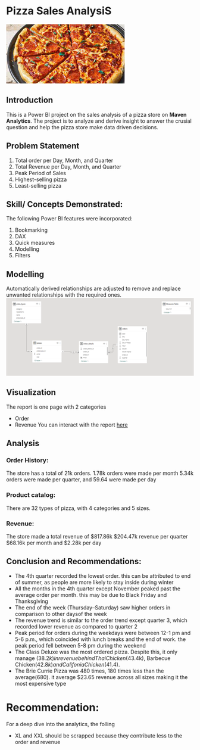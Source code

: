 # Pizza Sales AnalysiS


![](pizza.jpg)

## Introduction
This is a Power BI project on the sales analysis of a pizza store on **Maven Analytics**.
The project is to analyze and derive insight to answer the crusial question and help the pizza store make data driven decisions.

## Problem Statement
1. Total order per Day, Month, and Quarter
2. Total Revenue per Day, Month, and Quarter
3. Peak Period of Sales
4. Highest-selling pizza
5. Least-selling pizza

## Skill/ Concepts Demonstrated:


 The following Power BI features were incorporated:
 1. Bookmarking
 2.  DAX
 3.  Quick measures
 4.  Modelling
 5.  Filters

## Modelling
Automatically derived relationships are adjusted to remove and replace unwanted relationships with the required ones.
![](model.PNG)

## Visualization
The report is one page with 2 categories
- Order 
- Revenue
You can interact with the report [here](https://app.powerbi.com/groups/me/reports/730b005d-2e38-4c99-b919-94ab4c148649/ReportSectionbd826edcd00305bd7ae2?experience=power-bi)

## Analysis
### Order History:
The store has a total of 21k orders.
1.78k orders were made per month
5.34k orders were made per quarter, and
59.64 were made per day

### Product catalog:
There are 32 types of pizza, with 4 categories and 5 sizes.
### Revenue:
The store made a total revenue of $817.86k 
$204.47k revenue per quarter
$68.16k per month and 
$2.28k per day

## Conclusion and Recommendations:
- The 4th quarter recorded the lowest order. this can be attributed to end of summer, as people are more likely to stay inside during winter
- All the months in the 4th quarter except November peaked past the average order per month. this may be due to Black Friday and Thanksgiving
- The end of the week (Thursday–Saturday) saw higher orders in comparison to other daysof the week
- The revenue trend is similar to the order trend except quarter 3, which recorded lower revenue as compared to quarter 2
- Peak period for orders during the weekdays were between 12-1 pm and 5-6 p.m., which coincided with lunch breaks and the end of work. the peak period fell between 5-8 pm during the weekend 
- The Class Deluxe was the most ordered pizza. Despite this, it only manage ($38.2k) in revenue behind Thai Chicken($43.4k), Barbecue Chicken($42.8k) and Califonia Chicken($41.4).
- The Brie Currie Pizza was 480 times, 180 times less than the average(680). it average $23.65 revenue across all sizes making it the most expensive type

# Recommendation:

For a deep dive into the analytics, the folling 
- XL and XXL should be scrapped because they contribute less to the order and revenue
